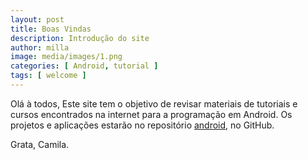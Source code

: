 ```yaml
---
layout: post
title: Boas Vindas
description: Introdução do site
author: milla
image: media/images/1.png
categories: [ Android, tutorial ]
tags: [ welcome ]
---
```


Olá à todos,
Este site tem o objetivo de revisar materiais de tutoriais e cursos encontrados na internet para a programação em Android.
Os projetos e aplicações estarão no repositório [android](https://github.com/clcmo/android), no GitHub.

Grata,
Camila.
